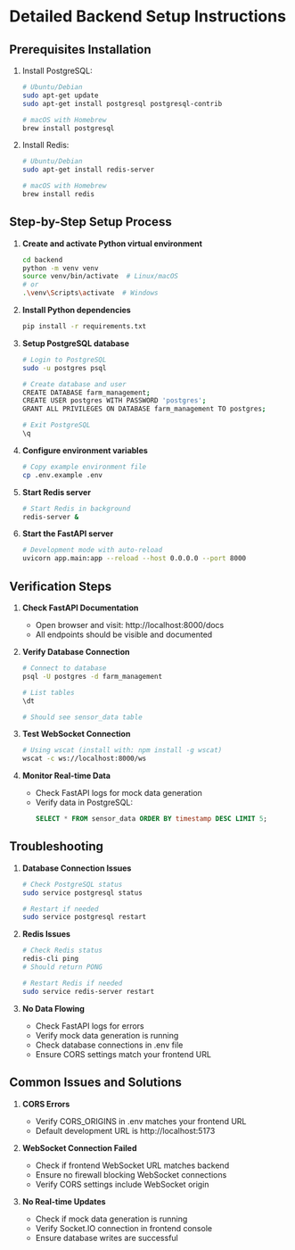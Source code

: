 # Detailed Backend Setup Instructions

## Prerequisites Installation

1. Install PostgreSQL:
   ```bash
   # Ubuntu/Debian
   sudo apt-get update
   sudo apt-get install postgresql postgresql-contrib

   # macOS with Homebrew
   brew install postgresql
   ```

2. Install Redis:
   ```bash
   # Ubuntu/Debian
   sudo apt-get install redis-server

   # macOS with Homebrew
   brew install redis
   ```

## Step-by-Step Setup Process

1. **Create and activate Python virtual environment**
   ```bash
   cd backend
   python -m venv venv
   source venv/bin/activate  # Linux/macOS
   # or
   .\venv\Scripts\activate  # Windows
   ```

2. **Install Python dependencies**
   ```bash
   pip install -r requirements.txt
   ```

3. **Setup PostgreSQL database**
   ```bash
   # Login to PostgreSQL
   sudo -u postgres psql

   # Create database and user
   CREATE DATABASE farm_management;
   CREATE USER postgres WITH PASSWORD 'postgres';
   GRANT ALL PRIVILEGES ON DATABASE farm_management TO postgres;
   
   # Exit PostgreSQL
   \q
   ```

4. **Configure environment variables**
   ```bash
   # Copy example environment file
   cp .env.example .env
   ```

5. **Start Redis server**
   ```bash
   # Start Redis in background
   redis-server &
   ```

6. **Start the FastAPI server**
   ```bash
   # Development mode with auto-reload
   uvicorn app.main:app --reload --host 0.0.0.0 --port 8000
   ```

## Verification Steps

1. **Check FastAPI Documentation**
   - Open browser and visit: http://localhost:8000/docs
   - All endpoints should be visible and documented

2. **Verify Database Connection**
   ```bash
   # Connect to database
   psql -U postgres -d farm_management
   
   # List tables
   \dt
   
   # Should see sensor_data table
   ```

3. **Test WebSocket Connection**
   ```bash
   # Using wscat (install with: npm install -g wscat)
   wscat -c ws://localhost:8000/ws
   ```

4. **Monitor Real-time Data**
   - Check FastAPI logs for mock data generation
   - Verify data in PostgreSQL:
     ```sql
     SELECT * FROM sensor_data ORDER BY timestamp DESC LIMIT 5;
     ```

## Troubleshooting

1. **Database Connection Issues**
   ```bash
   # Check PostgreSQL status
   sudo service postgresql status
   
   # Restart if needed
   sudo service postgresql restart
   ```

2. **Redis Issues**
   ```bash
   # Check Redis status
   redis-cli ping
   # Should return PONG
   
   # Restart Redis if needed
   sudo service redis-server restart
   ```

3. **No Data Flowing**
   - Check FastAPI logs for errors
   - Verify mock data generation is running
   - Check database connections in .env file
   - Ensure CORS settings match your frontend URL

## Common Issues and Solutions

1. **CORS Errors**
   - Verify CORS_ORIGINS in .env matches your frontend URL
   - Default development URL is http://localhost:5173

2. **WebSocket Connection Failed**
   - Check if frontend WebSocket URL matches backend
   - Ensure no firewall blocking WebSocket connections
   - Verify CORS settings include WebSocket origin

3. **No Real-time Updates**
   - Check if mock data generation is running
   - Verify Socket.IO connection in frontend console
   - Ensure database writes are successful